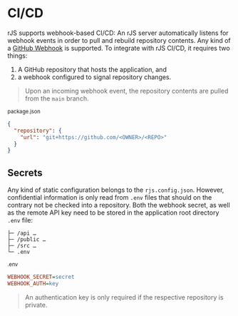 # CI/CD

rJS supports webhook-based CI/CD: An rJS server automatically listens for webhook events in order to pull and rebuild repository contents. Any kind of a [GitHub Webhook](https://docs.github.com/webhooks/) is supported. To integrate with rJS CI/CD, it requires two things:

1. A GitHub repository that hosts the application, and
2. a webhook configured to signal repository changes.

> Upon an incoming webhook event, the repository contents are pulled from the `main` branch.

<small class="docs-filename">package.json</small>

``` json
{
  "repository": {
    "url": "git+https://github.com/<OWNER>/<REPO>"
  }
}
```

## Secrets

Any kind of static configuration belongs to the `rjs.config.json`. However, confidential information is only read from `.env` files that should on the contrary not be checked into a repository. Both the webhook secret, as well as the remote API key need to be stored in the application root directory `.env` file:

``` dir
├─ /api …
├─ /public …
├─ /src …
└─ .env
```

<small class="docs-filename">.env</small>

``` ini
WEBHOOK_SECRET=secret
WEBHOOK_AUTH=key
```

> An authentication key is only required if the respective repository is private.